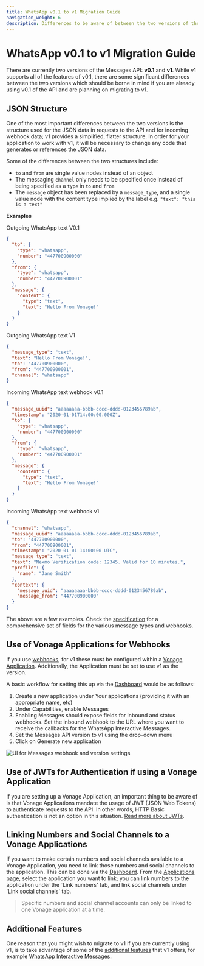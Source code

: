```yaml
---
title: WhatsApp v0.1 to v1 Migration Guide
navigation_weight: 6
description: Differences to be aware of between the two versions of the API if migrating to v1
---
```


# WhatsApp v0.1 to v1 Migration Guide

There are currently two versions of the Messages API: **v0.1** and **v1**. While v1 supports all of the features of v0.1, there are some significant differences between the two versions which should be borne in mind if you are already using v0.1 of the API and are planning on migrating to v1.

## JSON Structure

One of the most important differences between the two versions is the structure used for the JSON data in requests to the API and for incoming webhook data; v1 provides a simplified, flatter structure. In order for your application to work with v1, it will be necessary to change any code that generates or references the JSON data.

Some of the differences between the two structures include:

- `to` and `from` are single value nodes instead of an object
- The messaging `channel` only needs to be specified once instead of being specified as a `type` in `to` and `from`
- The `message` object has been replaced by a `message_type`, and a single value node with the content type implied by the label e.g. `"text": "this is a text"`

**Examples**

Outgoing WhatsApp text V0.1

```json
{
  "to": {
    "type": "whatsapp",
    "number": "447700900000"
  },
  "from": {
    "type": "whatsapp",
    "number": "447700900001"
  },
  "message": {
    "content": {
      "type": "text",
      "text": "Hello From Vonage!"
    }
  }
}
```

Outgoing WhatsApp text V1

```json
{
  "message_type": "text",
  "text": "Hello From Vonage!",
  "to": "447700900000",
  "from": "447700900001",
  "channel": "whatsapp"
}
```

Incoming WhatsApp text webhook v0.1

```json
{
  "message_uuid": "aaaaaaaa-bbbb-cccc-dddd-0123456789ab",
  "timestamp": "2020-01-01T14:00:00.000Z",
  "to": {
    "type": "whatsapp",
    "number": "447700900000"
  },
  "from": {
    "type": "whatsapp",
    "number": "447700900001"
  },
  "message": {
    "content": {
      "type": "text",
      "text": "Hello From Vonage!"
    }
  }
}
```

Incoming WhatsApp text webhook v1

```json
{
  "channel": "whatsapp",
  "message_uuid": "aaaaaaaa-bbbb-cccc-dddd-0123456789ab",
  "to": "447700900000",
  "from": "447700900001",
  "timestamp": "2020-01-01 14:00:00 UTC",
  "message_type": "text",
  "text": "Nexmo Verification code: 12345. Valid for 10 minutes.",
  "profile": {
    "name": "Jane Smith"
  },
  "context": {
    "message_uuid": "aaaaaaaa-bbbb-cccc-dddd-0123456789ab",
    "message_from": "447700900000"
  }
}
```

The above are a few examples. Check the [specification](/api/messages-olympus) for a comprehensive set of fields for the various message types and webhooks.

## Use of Vonage Applications for Webhooks

If you use [webhooks](/messages/code-snippets/configure-webhooks), for v1 these must be configured within a [Vonage Application](/application/overview). Additionally, the Application must be set to use v1 as the version.

A basic workflow for setting this up via the [Dashboard](https://dashboard.nexmo.com/) would be as follows:

1. Create a new application under Your applications (providing it with an appropriate name, etc)
2. Under Capabilities, enable Messages
3. Enabling Messages should expose fields for inbound and status webhooks. Set the inbound webhook to the URL where you want to receive the callbacks for the WhatsApp Interactive Messages.
4. Set the Messages API version to v1 using the drop-down menu
5. Click on Generate new application

<img src="/images/messages/messages-application-webhooks-and-version-settings.png" alt="UI for Messages webhook and version settings">

## Use of JWTs for Authentication if using a Vonage Application

If you are setting up a Vonage Application, an important thing to be aware of is that Vonage Applications mandate the usage of JWT (JSON Web Tokens) to authenticate requests to the API. In other words, HTTP Basic authentication is not an option in this situation. [Read more about JWTs](/concepts/guides/authentication#json-web-tokens-jwt).

## Linking Numbers and Social Channels to a Vonage Applications

If you want to make certain numbers and social channels available to a Vonage Application, you need to link those numbers and social channels to the application. This can be done via the [Dashboard](https://dashboard.nexmo.com/). From the [Applications page](https://dashboard.nexmo.com/applications), select the application you want to link; you can link numbers to the application under the `Link numbers' tab, and link social channels under 'Link social channels' tab.

> Specific numbers and social channel accounts can only be linked to one Vonage application at a time.

## Additional Features

One reason that you might wish to migrate to v1 if you are currently using v1, is to take advantage of some of the [additional features](/messages/overview#additional-v1-features) that v1 offers, for example [WhatsApp Interactive Messages](/messages/concepts/whatsapp-interactive-messages).
